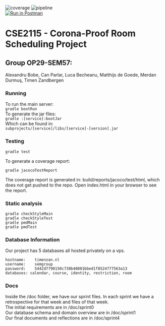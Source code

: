 ![coverage](https://gitlab.ewi.tudelft.nl/cse2115/2020-2010/8-corona-proof-room-scheduling/op29-sem57/badges/master/coverage.svg)
![pipeline](https://gitlab.ewi.tudelft.nl/cse2115/2020-2010/8-corona-proof-room-scheduling/op29-sem57/badges/master/pipeline.svg)  
[![Run in Postman](https://run.pstmn.io/button.svg)](https://app.getpostman.com/run-collection/cc338932253b8ffe60f6)

# CSE2115 - Corona-Proof Room Scheduling Project
## Group OP29-SEM57:  
Alexandru Bobe, Can Parlar, Luca Becheanu, Matthijs de Goede, Merdan Durmuş, Timen Zandbergen

### Running
To run the main server:  
`gradle bootRun`  
To generate the jar files:  
`gradle :[service]:bootJar`  
Which can be found in:   
`subprojects/[service]/libs/[service]-[version].jar`  

### Testing
```
gradle test
```
To generate a coverage report:
```
gradle jacocoTestReport
```
The coverage report is generated in: build/reports/jacoco/test/html, which does not get pushed to the repo. Open index.html in your browser to see the report.

### Static analysis
```
gradle checkStyleMain
gradle checkStyleTest
gradle pmdMain
gradle pmdTest
```

### Database Information
Our project has 5 databases all hosted privately on a vps.  
```
hostname:    timenzan.nl
username:    semgroup
password:    5d42d7790150c738b40801bbed1f8524777563a13
databases: calendar, course, identity, restriction, room
```

### Docs
Inside the /doc folder, we have our sprint files. In each sprint we have a retrospective for that week and files of that week.  
The initial requirements are in /doc/sprint0  
Our database schema and domain overview are in /doc/sprint1  
Our final documents and reflections are in /doc/sprint4  
